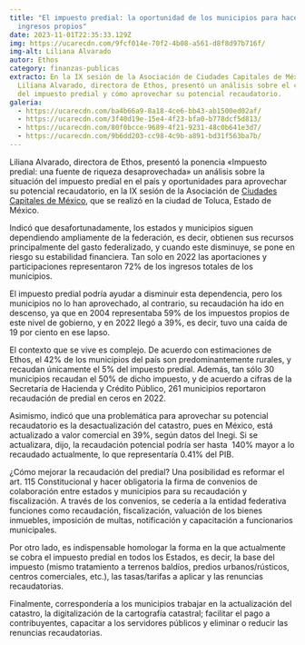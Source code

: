 ```yaml
---
title: "El impuesto predial: la oportunidad de los municipios para hacerse de
  ingresos propios"
date: 2023-11-01T22:35:33.129Z
img: https://ucarecdn.com/9fcf014e-70f2-4b08-a561-d8f8d97b716f/
img-alt: Liliana Alvarado
autor: Ethos
category: finanzas-publicas
extracto: En la IX sesión de la Asociación de Ciudades Capitales de México,
  Liliana Alvarado, directora de Ethos, presentó un análisis sobre el contexto
  del impuesto predial y cómo aprovechar su potencial recaudatorio.
galeria:
  - https://ucarecdn.com/ba4b66a9-8a18-4ce6-bb43-ab1500ed02af/
  - https://ucarecdn.com/3f40d19e-15e4-4f23-bfa0-b778dcf5d813/
  - https://ucarecdn.com/80f0bcce-9689-4f21-9231-48c0b641e3d7/
  - https://ucarecdn.com/9b6dd203-cc98-4c9b-a891-bd31f563ba7b/
---
```

<!--StartFragment-->

Liliana Alvarado, directora de Ethos, presentó la ponencia «Impuesto predial: una fuente de riqueza desaprovechada» un análisis sobre la situación del impuesto predial en el país y oportunidades para aprovechar su potencial recaudatorio, en la IX sesión de la Asociación de [Ciudades Capitales de México,](https://twitter.com/ciudadescapital?lang=es) que se realizó en la ciudad de Toluca, Estado de México. 

Indicó que desafortunadamente, los estados y municipios siguen dependiendo ampliamente de la federación, es decir, obtienen sus recursos principalmente del gasto federalizado, y cuando este disminuye, se pone en riesgo su estabilidad financiera. Tan solo en 2022 las aportaciones y participaciones representaron 72% de los ingresos totales de los municipios. 

El impuesto predial podría ayudar a disminuir esta dependencia, pero los municipios no lo han aprovechado, al contrario, su recaudación ha ido en descenso, ya que en 2004 representaba 59% de los impuestos propios de este nivel de gobierno, y en 2022 llegó a 39%, es decir, tuvo una caída de 19 por ciento en ese lapso.

El contexto que se vive es complejo. De acuerdo con estimaciones de Ethos, el 42% de los municipios del país son predominantemente rurales, y recaudan únicamente el 5% del impuesto predial. Además, tan sólo 30 municipios recaudan el 50% de dicho impuesto, y de acuerdo a cifras de la Secretaría de Hacienda y Crédito Público, 261 municipios reportaron recaudación de predial en ceros en 2022.

Asimismo, indicó que una problemática para aprovechar su potencial recaudatorio es la desactualización del catastro, pues en México, está actualizado a valor comercial en 39%, según datos del Inegi. Si se actualizara, dijo, la recaudación potencial podría ser hasta  140% mayor a lo recaudado actualmente, lo que representaría 0.41% del PIB.

¿Cómo mejorar la recaudación del predial? Una posibilidad es reformar el art. 115 Constitucional y hacer obligatoria la firma de convenios de colaboración entre estados y municipios para su recaudación y fiscalización. A través de los convenios, se cedería a la entidad federativa funciones como recaudación, fiscalización, valuación de los bienes inmuebles, imposición de multas, notificación y capacitación a funcionarios municipales.

Por otro lado, es indispensable homologar la forma en la que actualmente se cobra el impuesto predial en todos los Estados, es decir, la base del impuesto (mismo tratamiento a terrenos baldíos, predios urbanos/rústicos, centros comerciales, etc.), las tasas/tarifas a aplicar y las renuncias recaudatorias.

Finalmente, correspondería a los municipios trabajar en la actualización del catastro, la digitalización de la cartografía catastral; facilitar el pago a  contribuyentes, capacitar a los servidores públicos y eliminar o reducir las renuncias recaudatorias.

<!--EndFragment-->